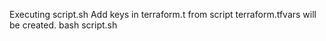 Executing script.sh
Add keys in terraform.t from script terraform.tfvars will be created.
bash script.sh
